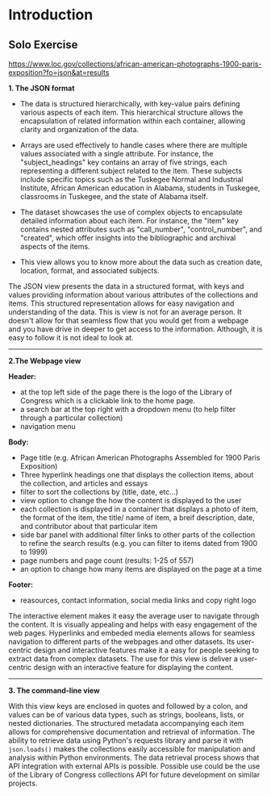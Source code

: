 # Introduction


## Solo Exercise
https://www.loc.gov/collections/african-american-photographs-1900-paris-exposition?fo=json&at=results

**1. The JSON format**
   -  The data is structured hierarchically, with key-value pairs defining various aspects of each item. This hierarchical structure allows the encapsulation of related information within each container, allowing clarity and organization of the data.
  
   - Arrays are used effectively to handle cases where there are multiple values associated with a single attribute. For instance, the "subject_headings"  key contains an array of five strings, each representing a different subject related to the item. These subjects include specific topics such as the Tuskegee Normal and Industrial Institute, African American education in Alabama, students in Tuskegee, classrooms in Tuskegee, and the state of Alabama itself.
     
   - The dataset showcases the use of complex objects to encapsulate detailed information about each item. For instance, the "item" key contains nested attributes such as "call_number", "control_number", and "created", which offer insights into the bibliographic and archival aspects of the items.
     
- This view allows you to know more about the data such as creation date, location, format, and associated subjects.

 The JSON view presents the data in a structured format, with keys and values providing information about various attributes of the collections and items. This structured representation allows for easy navigation and understanding of the data. This is view is not for an average person. It doesn't allow for that seamless flow that you would get from a webpage and you have drive in deeper to get access to the information. Although, it is easy to follow it is not ideal to look at.
  
  ------
  
**2.The Webpage view**

**Header:**
   - at the top left side of the page there is the logo of the Library of Congress which is a clickable link to the home page.
   - a search bar at the top right with a dropdown menu (to help filter through a particular collection)
   - navigation menu

**Body:** 
- Page title (e.g. African American Photographs Assembled for 1900 Paris Exposition)
- Three hyperlink headings one that displays the collection items, about the collection, and articles and essays
- filter to sort the collections by (title, date, etc...)
- view option to change the how the content is displayed to the user
- each collection is displayed in a container that displays a photo of item, the format of the item, the title/ name of item, a breif description, date, and contributor about that particular item
- side bar panel with additional filter links to other parts of the collection to refine the search results (e.g. you can filter to items dated from 1900 to 1999)
- page numbers and page count (results: 1-25 of 557)
- an option to change how many items are displayed on the page at a time 

**Footer:** 
- reasources, contact information, social media links and copy right logo
  
The interactive element makes it easy the average user to navigate through the content. It is visually appealing and helps with easy engagement of the web pages. Hyperlinks and embeded media elements allows for seamless navigation to different parts of the webpages and other datasets. Its user-centric design and interactive features make it a easy for people seeking to extract data from complex datasets. The use for this view is deliver a user-centric design with an interactive feature for displaying the content.

-----

**3. The command-line view**

With this view keys are enclosed in quotes and followed by a colon, and values can be of various data types, such as strings, booleans, lists, or nested dictionaries. The structured metadata accompanying each item allows for comprehensive documentation and retrieval of information.  The ability to retrieve data using Python's requests library and parse it with `json.loads()` makes the collections easily accessible for manipulation and analysis within Python environments. The data retrieval process shows that API integration with external APIs is possible. Possible use could be the use of the Library of Congress collections API for future development on similar projects. 



